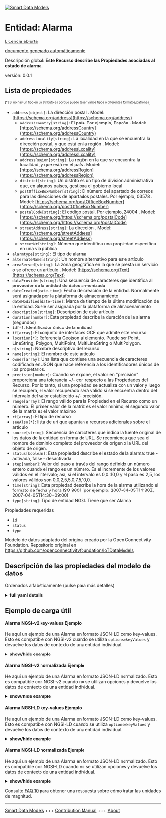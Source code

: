 <!-- 10-Header -->    
[![Smart Data Models](https://smartdatamodels.org/wp-content/uploads/2022/01/SmartDataModels_logo.png "Logo")](https://smartdatamodels.org)    
Entidad: Alarma    
===============<!-- /10-Header -->    
<!-- 15-License -->    
[Licencia abierta](https://github.com/smart-data-models//dataModel.OCF/blob/master/Alarm/LICENSE.md)    
[documento generado automáticamente](https://docs.google.com/presentation/d/e/2PACX-1vTs-Ng5dIAwkg91oTTUdt8ua7woBXhPnwavZ0FxgR8BsAI_Ek3C5q97Nd94HS8KhP-r_quD4H0fgyt3/pub?start=false&loop=false&delayms=3000#slide=id.gb715ace035_0_60)    
<!-- /15-License -->    
<!-- 20-Description -->    
Descripción global: **Este Recurso describe las Propiedades asociadas al estado de alarma.**    
versión: 0.0.1    
<!-- /20-Description -->    
<!-- 30-PropertiesList -->    
## Lista de propiedades    
<sup><sub>[*] Si no hay un tipo en un atributo es porque puede tener varios tipos o diferentes formatos/patrones</sub></sup>.    
- `address[object]`: La dirección postal  . Model: [https://schema.org/address](https://schema.org/address)	- `addressCountry[string]`: El país. Por ejemplo, España  . Model: [https://schema.org/addressCountry](https://schema.org/addressCountry)    
	- `addressLocality[string]`: La localidad en la que se encuentra la dirección postal, y que está en la región  . Model: [https://schema.org/addressLocality](https://schema.org/addressLocality)    
	- `addressRegion[string]`: La región en la que se encuentra la localidad, y que está en el país  . Model: [https://schema.org/addressRegion](https://schema.org/addressRegion)    
	- `district[string]`: Un distrito es un tipo de división administrativa que, en algunos países, gestiona el gobierno local      
	- `postOfficeBoxNumber[string]`: El número del apartado de correos para las direcciones de apartados postales. Por ejemplo, 03578  . Model: [https://schema.org/postOfficeBoxNumber](https://schema.org/postOfficeBoxNumber)    
	- `postalCode[string]`: El código postal. Por ejemplo, 24004  . Model: [https://schema.org/https://schema.org/postalCode](https://schema.org/https://schema.org/postalCode)    
	- `streetAddress[string]`: La dirección  . Model: [https://schema.org/streetAddress](https://schema.org/streetAddress)    
	- `streetNr[string]`: Número que identifica una propiedad específica en una vía pública      
- `alarmtype[string]`: El tipo de alarma  - `alternateName[string]`: Un nombre alternativo para este artículo  - `areaServed[string]`: La zona geográfica en la que se presta un servicio o se ofrece un artículo  . Model: [https://schema.org/Text](https://schema.org/Text)- `dataProvider[string]`: Una secuencia de caracteres que identifica al proveedor de la entidad de datos armonizada  - `dateCreated[date-time]`: Fecha de creación de la entidad. Normalmente será asignada por la plataforma de almacenamiento  - `dateModified[date-time]`: Marca de tiempo de la última modificación de la entidad. Suele ser asignada por la plataforma de almacenamiento  - `description[string]`: Descripción de este artículo  - `duration[number]`: Esta propiedad describe la duración de la alarma (segundos)  - `id[*]`: Identificador único de la entidad  - `if[array]`: El conjunto de interfaces OCF que admite este recurso  - `location[*]`: Referencia Geojson al elemento. Puede ser Point, LineString, Polygon, MultiPoint, MultiLineString o MultiPolygon.  - `n[string]`: Nombre descriptivo del recurso  - `name[string]`: El nombre de este artículo  - `owner[array]`: Una lista que contiene una secuencia de caracteres codificada en JSON que hace referencia a los identificadores únicos de los propietarios.  - `precision[number]`: Cuando se expone, el valor en "precisión" proporciona una tolerancia +/- con respecto a las Propiedades del Recurso. Por lo tanto, si una propiedad se actualiza con un valor y luego se recupera, el valor recuperado será válido si se encuentra dentro del intervalo del valor establecido +/- precisión.  - `range[array]`: El rango válido para la Propiedad en el Recurso como un número. El primer valor de la matriz es el valor mínimo, el segundo valor de la matriz es el valor máximo  - `rt[array]`: El tipo de recurso  - `seeAlso[*]`: lista de uri que apuntan a recursos adicionales sobre el artículo  - `source[string]`: Secuencia de caracteres que indica la fuente original de los datos de la entidad en forma de URL. Se recomienda que sea el nombre de dominio completo del proveedor de origen o la URL del objeto de origen.  - `status[boolean]`: Esta propiedad describe el estado de la alarma: true - activada, false - desactivada  - `step[number]`: Valor del paso a través del rango definido un número entero cuando el rango es un número.  Es el incremento de los valores válidos en el intervalo; así, si el intervalo es 0,0..10,0 y el paso es 2,5, los valores válidos son 0,0,2,5,5,0,7,5,10,0.  - `time[string]`: Esta propiedad describe la hora de la alarma utilizando el formato de fecha y hora ISO 8601 (por ejemplo: 2007-04-05T14:30Z, 2007-04-05T14:30+09:00)  - `type[string]`: Tipo de entidad NGSI. Tiene que ser Alarma  <!-- /30-PropertiesList -->    
<!-- 35-RequiredProperties -->    
Propiedades requeridas    
- `id`  - `status`  - `type`  <!-- /35-RequiredProperties -->    
<!-- 40-RequiredProperties -->    
Modelo de datos adaptado del original creado por la Open Connectivity Foundation. Repositorio original en https://github.com/openconnectivityfoundation/IoTDataModels    
<!-- /40-RequiredProperties -->    
<!-- 50-DataModelHeader -->    
## Descripción de las propiedades del modelo de datos    
Ordenados alfabéticamente (pulse para más detalles)    
<!-- /50-DataModelHeader -->    
<!-- 60-ModelYaml -->    
<details><summary><strong>full yaml details</strong></summary>      
```yaml    
Alarm:      
  description: This Resource describes the Properties associated with alarm status.      
  properties:      
    address:      
      description: The mailing address      
      properties:      
        addressCountry:      
          description: 'The country. For example, Spain'      
          type: string      
          x-ngsi:      
            model: https://schema.org/addressCountry      
            type: Property      
        addressLocality:      
          description: 'The locality in which the street address is, and which is in the region'      
          type: string      
          x-ngsi:      
            model: https://schema.org/addressLocality      
            type: Property      
        addressRegion:      
          description: 'The region in which the locality is, and which is in the country'      
          type: string      
          x-ngsi:      
            model: https://schema.org/addressRegion      
            type: Property      
        district:      
          description: 'A district is a type of administrative division that, in some countries, is managed by the local government'      
          type: string      
          x-ngsi:      
            type: Property      
        postOfficeBoxNumber:      
          description: 'The post office box number for PO box addresses. For example, 03578'      
          type: string      
          x-ngsi:      
            model: https://schema.org/postOfficeBoxNumber      
            type: Property      
        postalCode:      
          description: 'The postal code. For example, 24004'      
          type: string      
          x-ngsi:      
            model: https://schema.org/https://schema.org/postalCode      
            type: Property      
        streetAddress:      
          description: The street address      
          type: string      
          x-ngsi:      
            model: https://schema.org/streetAddress      
            type: Property      
        streetNr:      
          description: Number identifying a specific property on a public street      
          type: string      
          x-ngsi:      
            type: Property      
      type: object      
      x-ngsi:      
        model: https://schema.org/address      
        type: Property      
    alarmtype:      
      description: The Alarm Type      
      enum:      
        - General      
        - Fire      
        - Flood      
        - Weather      
        - Security      
      readOnly: true      
      type: string      
      x-ngsi:      
        type: Property      
    alternateName:      
      description: An alternative name for this item      
      type: string      
      x-ngsi:      
        type: Property      
    areaServed:      
      description: The geographic area where a service or offered item is provided      
      type: string      
      x-ngsi:      
        model: https://schema.org/Text      
        type: Property      
    dataProvider:      
      description: A sequence of characters identifying the provider of the harmonised data entity      
      type: string      
      x-ngsi:      
        type: Property      
    dateCreated:      
      description: Entity creation timestamp. This will usually be allocated by the storage platform      
      format: date-time      
      type: string      
      x-ngsi:      
        type: Property      
    dateModified:      
      description: Timestamp of the last modification of the entity. This will usually be allocated by the storage platform      
      format: date-time      
      type: string      
      x-ngsi:      
        type: Property      
    description:      
      description: A description of this item      
      type: string      
      x-ngsi:      
        type: Property      
    duration:      
      description: This Property describes the alarm duration (seconds)      
      minimum: 0.0      
      readOnly: false      
      type: number      
      x-ngsi:      
        type: Property      
    id:      
      anyOf:      
        - description: Identifier format of any NGSI entity      
          maxLength: 256      
          minLength: 1      
          pattern: ^[\w\-\.\{\}\$\+\*\[\]`|~^@!,:\\]+$      
          type: string      
          x-ngsi:      
            type: Property      
        - description: Identifier format of any NGSI entity      
          format: uri      
          type: string      
          x-ngsi:      
            type: Property      
      description: Unique identifier of the entity      
      x-ngsi:      
        type: Property      
    if:      
      description: The OCF Interface set supported by this Resource      
      items:      
        enum:      
          - oic.if.baseline      
          - oic.if.rw      
        type: string      
      minItems: 1      
      readOnly: true      
      type: array      
      uniqueItems: true      
      x-ngsi:      
        type: Property      
    location:      
      description: 'Geojson reference to the item. It can be Point, LineString, Polygon, MultiPoint, MultiLineString or MultiPolygon'      
      oneOf:      
        - description: Geojson reference to the item. Point      
          properties:      
            bbox:      
              items:      
                type: number      
              minItems: 4      
              type: array      
            coordinates:      
              items:      
                type: number      
              minItems: 2      
              type: array      
            type:      
              enum:      
                - Point      
              type: string      
          required:      
            - type      
            - coordinates      
          title: GeoJSON Point      
          type: object      
          x-ngsi:      
            type: GeoProperty      
        - description: Geojson reference to the item. LineString      
          properties:      
            bbox:      
              items:      
                type: number      
              minItems: 4      
              type: array      
            coordinates:      
              items:      
                items:      
                  type: number      
                minItems: 2      
                type: array      
              minItems: 2      
              type: array      
            type:      
              enum:      
                - LineString      
              type: string      
          required:      
            - type      
            - coordinates      
          title: GeoJSON LineString      
          type: object      
          x-ngsi:      
            type: GeoProperty      
        - description: Geojson reference to the item. Polygon      
          properties:      
            bbox:      
              items:      
                type: number      
              minItems: 4      
              type: array      
            coordinates:      
              items:      
                items:      
                  items:      
                    type: number      
                  minItems: 2      
                  type: array      
                minItems: 4      
                type: array      
              type: array      
            type:      
              enum:      
                - Polygon      
              type: string      
          required:      
            - type      
            - coordinates      
          title: GeoJSON Polygon      
          type: object      
          x-ngsi:      
            type: GeoProperty      
        - description: Geojson reference to the item. MultiPoint      
          properties:      
            bbox:      
              items:      
                type: number      
              minItems: 4      
              type: array      
            coordinates:      
              items:      
                items:      
                  type: number      
                minItems: 2      
                type: array      
              type: array      
            type:      
              enum:      
                - MultiPoint      
              type: string      
          required:      
            - type      
            - coordinates      
          title: GeoJSON MultiPoint      
          type: object      
          x-ngsi:      
            type: GeoProperty      
        - description: Geojson reference to the item. MultiLineString      
          properties:      
            bbox:      
              items:      
                type: number      
              minItems: 4      
              type: array      
            coordinates:      
              items:      
                items:      
                  items:      
                    type: number      
                  minItems: 2      
                  type: array      
                minItems: 2      
                type: array      
              type: array      
            type:      
              enum:      
                - MultiLineString      
              type: string      
          required:      
            - type      
            - coordinates      
          title: GeoJSON MultiLineString      
          type: object      
          x-ngsi:      
            type: GeoProperty      
        - description: Geojson reference to the item. MultiLineString      
          properties:      
            bbox:      
              items:      
                type: number      
              minItems: 4      
              type: array      
            coordinates:      
              items:      
                items:      
                  items:      
                    items:      
                      type: number      
                    minItems: 2      
                    type: array      
                  minItems: 4      
                  type: array      
                type: array      
              type: array      
            type:      
              enum:      
                - MultiPolygon      
              type: string      
          required:      
            - type      
            - coordinates      
          title: GeoJSON MultiPolygon      
          type: object      
          x-ngsi:      
            type: GeoProperty      
      x-ngsi:      
        type: GeoProperty      
    n:      
      description: Friendly name of the Resource      
      maxLength: 64      
      readOnly: true      
      type: string      
      x-ngsi:      
        type: Property      
    name:      
      description: The name of this item      
      type: string      
      x-ngsi:      
        type: Property      
    owner:      
      description: A List containing a JSON encoded sequence of characters referencing the unique Ids of the owner(s)      
      items:      
        anyOf:      
          - description: Identifier format of any NGSI entity      
            maxLength: 256      
            minLength: 1      
            pattern: ^[\w\-\.\{\}\$\+\*\[\]`|~^@!,:\\]+$      
            type: string      
            x-ngsi:      
              type: Property      
          - description: Identifier format of any NGSI entity      
            format: uri      
            type: string      
            x-ngsi:      
              type: Property      
        description: Unique identifier of the entity      
        x-ngsi:      
          type: Property      
      type: array      
      x-ngsi:      
        type: Property      
    precision:      
      description: 'When exposed the value in ''precision'' provides a +/- tolerance against the Properties in the Resource. Thus if a Property is UPDATED to a value and that Property then RETRIEVED, the RETRIEVED value is valid if in the range of the set value +/- precision'      
      readOnly: true      
      type: number      
      x-ngsi:      
        type: Property      
    range:      
      description: 'The valid range for the Property in the Resource as a number. The first value in the array is the minimum value, the second value in the array is the maximum value'      
      items:      
        type: number      
      maxItems: 2      
      minItems: 2      
      readOnly: true      
      type: array      
      x-ngsi:      
        type: Property      
    rt:      
      description: The Resource Type      
      items:      
        enum:      
          - oic.r.alarm      
        type: string      
      minItems: 1      
      readOnly: true      
      type: array      
      uniqueItems: true      
      x-ngsi:      
        type: Property      
    seeAlso:      
      description: list of uri pointing to additional resources about the item      
      oneOf:      
        - items:      
            format: uri      
            type: string      
          minItems: 1      
          type: array      
        - format: uri      
          type: string      
      x-ngsi:      
        type: Property      
    source:      
      description: 'A sequence of characters giving the original source of the entity data as a URL. Recommended to be the fully qualified domain name of the source provider, or the URL to the source object'      
      type: string      
      x-ngsi:      
        type: Property      
    status:      
      description: 'This Property describes the status of the alarm: true - on, false - off'      
      readOnly: false      
      type: boolean      
      x-ngsi:      
        type: Property      
    step:      
      description: 'Step value across the defined range an integer when the range is a number.  This is the increment for valid values across the range; so if range is 0.0..10.0 and step is 2.5 then valid values are 0.0,2.5,5.0,7.5,10.0'      
      readOnly: true      
      type: number      
      x-ngsi:      
        type: Property      
    time:      
      description: 'This Property describes the alarm time using ISO 8601 datetime format (e.g: 2007-04-05T14:30Z, 2007-04-05T14:30+09:00)'      
      readOnly: false      
      type: string      
      x-ngsi:      
        type: Property      
    type:      
      description: NGSI entity type. It has to be Alarm      
      enum:      
        - Alarm      
      type: string      
      x-ngsi:      
        type: Property      
  required:      
    - status      
    - id      
    - type      
  type: object      
  x-derived-from: https://raw.githubusercontent.com/openconnectivityfoundation/IoTDataModels/master/Alarm.swagger.json      
  x-disclaimer: 'Redistribution and use in source and binary forms, with or without modification, are permitted  provided that the license conditions are met. Copyleft (c) 2022 Contributors to Smart Data Models Program'      
  x-license-url: https://github.com/smart-data-models/dataModel.OCF/blob/master/Alarm/LICENSE.md      
  x-model-schema: https://smart-data-models.github.io/dataModel.OCF/Alarm/schema.json      
  x-model-tags: OCF      
  x-version: 0.0.1      
```    
</details>      
<!-- /60-ModelYaml -->    
<!-- 70-MiddleNotes -->    
<!-- /70-MiddleNotes -->    
<!-- 80-Examples -->    
## Ejemplo de carga útil    
#### Alarma NGSI-v2 key-values Ejemplo    
He aquí un ejemplo de una Alarma en formato JSON-LD como key-values. Esto es compatible con NGSI-v2 cuando se utiliza `options=keyValues` y devuelve los datos de contexto de una entidad individual.    
<details><summary><strong>show/hide example</strong></summary>      
```json  
{  
  "id": "urn:ngsi-ld:Alarm:id:GQEJ:48764759",  
  "dateCreated": "1979-07-06T09:36:23Z",  
  "dateModified": "2021-06-07T14:46:20Z",  
  "source": "Son would mouth relate own chair better available. Line bey",  
  "name": "Tend employee source nature add rest. Report size personal par",  
  "alternateName": "Before ye",  
  "description": "Wonder employee attorney quickly candidate change although bag.",  
  "dataProvider": "Study modern miss dog Democrat ",  
  "owner": [  
    "urn:ngsi-ld:Alarm:items:KNBD:33041352",  
    "urn:ngsi-ld:Alarm:items:DUGT:23098910"  
  ],  
  "seeAlso": [  
    "urn:ngsi-ld:Alarm:items:AGFW:91615109"  
  ],  
  "location": {  
    "type": "Point",  
    "coordinates": [  
      -56.7421445,  
      77.286609  
    ]  
  },  
  "address": {  
    "streetAddress": "View age international big. Attorney author feeling job article.",  
    "addressLocality": "Others record hospital. Grow rule stuff truth college. Whom around put ",  
    "addressRegion": "Others kind company likely. Tonight themselves true power home price.",  
    "addressCountry": "Real lea",  
    "postalCode": "Stock ball organization recognize civil development. Her then nothing increase I reduce industry. Close ask reduce.",  
    "postOfficeBoxNumber": "Those traditional page a although for study. Spea",  
    "streetNr": "Wear individual about add senior woman.",  
    "district": "Best budget power them evidence without beyond take. Physical against trial son break either. Stage population boy child surface amount day."  
  },  
  "areaServed": "Fire happen nothing support suffer which parent. Republican total policy head Mrs debat",  
  "rt": [  
    "oic.r.alarm"  
  ],  
  "status": true,  
  "duration": 445.6,  
  "time": "Western our degree. Mother necessary Democrat author strategy radio lot. Identify through between especially late.",  
  "alarmtype": "Weather",  
  "n": "Pay loss themselves fi",  
  "if": [  
    "oic.if.baseline"  
  ],  
  "range": [  
    722.1,  
    789.3  
  ],  
  "step": 208.6,  
  "precision": 520.8,  
  "type": "Alarm"  
}  
```  
</details>    
#### Alarma NGSI-v2 normalizada Ejemplo    
He aquí un ejemplo de una Alarma en formato JSON-LD normalizado. Esto es compatible con NGSI-v2 cuando no se utilizan opciones y devuelve los datos de contexto de una entidad individual.    
<details><summary><strong>show/hide example</strong></summary>      
```json  
{  
  "id": "urn:ngsi-ld:Alarm:id:GQEJ:48764759",  
  "dateCreated": {  
    "type": "DateTime",  
    "value": "1979-07-06T09:36:23Z"  
  },  
  "dateModified": {  
    "type": "DateTime",  
    "value": "2021-06-07T14:46:20Z"  
  },  
  "source": {  
    "type": "Text",  
    "value": "Son would mouth relate own chair better available. Line bey"  
  },  
  "name": {  
    "type": "Text",  
    "value": "Tend employee source nature add rest. Report size personal par"  
  },  
  "alternateName": {  
    "type": "Text",  
    "value": "Before ye"  
  },  
  "description": {  
    "type": "Text",  
    "value": "Wonder employee attorney quickly candidate change although bag."  
  },  
  "dataProvider": {  
    "type": "Text",  
    "value": "Study modern miss dog Democrat "  
  },  
  "owner": {  
    "type": "StructuredValue",  
    "value": [  
      "urn:ngsi-ld:Alarm:items:KNBD:33041352",  
      "urn:ngsi-ld:Alarm:items:DUGT:23098910"  
    ]  
  },  
  "seeAlso": {  
    "type": "StructuredValue",  
    "value": [  
      "urn:ngsi-ld:Alarm:items:AGFW:91615109"  
    ]  
  },  
  "location": {  
    "type": "geo:json",  
    "value": {  
      "type": "Point",  
      "coordinates": [  
        -56.7421445,  
        77.286609  
      ]  
    }  
  },  
  "address": {  
    "type": "StructuredValue",  
    "value": {  
      "streetAddress": "View age international big. Attorney author feeling job article.",  
      "addressLocality": "Others record hospital. Grow rule stuff truth college. Whom around put ",  
      "addressRegion": "Others kind company likely. Tonight themselves true power home price.",  
      "addressCountry": "Real lea",  
      "postalCode": "Stock ball organization recognize civil development. Her then nothing increase I reduce industry. Close ask reduce.",  
      "postOfficeBoxNumber": "Those traditional page a although for study. Spea",  
      "streetNr": "Wear individual about add senior woman.",  
      "district": "Best budget power them evidence without beyond take. Physical against trial son break either. Stage population boy child surface amount day."  
    }  
  },  
  "areaServed": {  
    "type": "Text",  
    "value": "Fire happen nothing support suffer which parent. Republican total policy head Mrs debat"  
  },  
  "rt": {  
    "type": "StructuredValue",  
    "value": [  
      "oic.r.alarm"  
    ]  
  },  
  "status": {  
    "type": "Boolean",  
    "value": true  
  },  
  "duration": {  
    "type": "Number",  
    "value": 445.6  
  },  
  "time": {  
    "type": "Text",  
    "value": "Western our degree. Mother necessary Democrat author strategy radio lot. Identify through between especially late."  
  },  
  "alarmtype": {  
    "type": "Text",  
    "value": "Weather"  
  },  
  "n": {  
    "type": "Text",  
    "value": "Pay loss themselves fi"  
  },  
  "if": {  
    "type": "StructuredValue",  
    "value": [  
      "oic.if.baseline"  
    ]  
  },  
  "range": {  
    "type": "StructuredValue",  
    "value": [  
      722.1,  
      789.3  
    ]  
  },  
  "step": {  
    "type": "Number",  
    "value": 208.6  
  },  
  "precision": {  
    "type": "Number",  
    "value": 520.8  
  },  
  "type": "Alarm"  
}  
```  
</details>    
#### Alarma NGSI-LD key-values Ejemplo    
He aquí un ejemplo de una Alarma en formato JSON-LD como key-values. Esto es compatible con NGSI-LD cuando se utiliza `options=keyValues` y devuelve los datos de contexto de una entidad individual.    
<details><summary><strong>show/hide example</strong></summary>      
```json  
{  
  "id": "urn:ngsi-ld:Alarm:id:GQEJ:48764759",  
  "dateCreated": "1979-07-06T09:36:23Z",  
  "dateModified": "2021-06-07T14:46:20Z",  
  "source": "Son would mouth relate own chair better available. Line bey",  
  "name": "Tend employee source nature add rest. Report size personal par",  
  "alternateName": "Before ye",  
  "description": "Wonder employee attorney quickly candidate change although bag.",  
  "dataProvider": "Study modern miss dog Democrat ",  
  "owner": [  
    "urn:ngsi-ld:Alarm:items:KNBD:33041352",  
    "urn:ngsi-ld:Alarm:items:DUGT:23098910"  
  ],  
  "seeAlso": [  
    "urn:ngsi-ld:Alarm:items:AGFW:91615109"  
  ],  
  "location": {  
    "type": "Point",  
    "coordinates": [  
      -56.7421445,  
      77.286609  
    ]  
  },  
  "address": {  
    "streetAddress": "View age international big. Attorney author feeling job article.",  
    "addressLocality": "Others record hospital. Grow rule stuff truth college. Whom around put ",  
    "addressRegion": "Others kind company likely. Tonight themselves true power home price.",  
    "addressCountry": "Real lea",  
    "postalCode": "Stock ball organization recognize civil development. Her then nothing increase I reduce industry. Close ask reduce.",  
    "postOfficeBoxNumber": "Those traditional page a although for study. Spea",  
    "streetNr": "Wear individual about add senior woman.",  
    "district": "Best budget power them evidence without beyond take. Physical against trial son break either. Stage population boy child surface amount day."  
  },  
  "areaServed": "Fire happen nothing support suffer which parent. Republican total policy head Mrs debat",  
  "rt": [  
    "oic.r.alarm"  
  ],  
  "status": true,  
  "duration": 445.6,  
  "time": "Western our degree. Mother necessary Democrat author strategy radio lot. Identify through between especially late.",  
  "alarmtype": "Weather",  
  "n": "Pay loss themselves fi",  
  "if": [  
    "oic.if.baseline"  
  ],  
  "range": [  
    722.1,  
    789.3  
  ],  
  "step": 208.6,  
  "precision": 520.8,  
  "type": "Alarm",  
  "@context": [  
    "https://smartdatamodels.org/context.jsonld"  
  ]  
}  
```  
</details>    
#### Alarma NGSI-LD normalizada Ejemplo    
He aquí un ejemplo de una Alarma en formato JSON-LD normalizado. Esto es compatible con NGSI-LD cuando no se utilizan opciones y devuelve los datos de contexto de una entidad individual.    
<details><summary><strong>show/hide example</strong></summary>      
```json  
{  
    "id": "urn:ngsi-ld:Alarm:id:GQEJ:48764759",  
    "dateCreated": {  
        "type": "Property",  
        "value": {  
            "@type": "DateTime",  
            "@value": "1979-07-06T09:36:23Z"  
        }  
    },  
    "dateModified": {  
        "type": "Property",  
        "value": {  
            "@type": "DateTime",  
            "@value": "2021-06-07T14:46:20Z"  
        }  
    },  
    "source": {  
        "type": "Property",  
        "value": "Son would mouth relate own chair better available. Line bey"  
    },  
    "name": {  
        "type": "Property",  
        "value": "Tend employee source nature add rest. Report size personal par"  
    },  
    "alternateName": {  
        "type": "Property",  
        "value": "Before ye"  
    },  
    "description": {  
        "type": "Property",  
        "value": "Wonder employee attorney quickly candidate change although bag."  
    },  
    "dataProvider": {  
        "type": "Property",  
        "value": "Study modern miss dog Democrat "  
    },  
    "owner": {  
        "type": "Property",  
        "value": [  
            "urn:ngsi-ld:Alarm:items:KNBD:33041352",  
            "urn:ngsi-ld:Alarm:items:DUGT:23098910"  
        ]  
    },  
    "seeAlso": {  
        "type": "Property",  
        "value": [  
            "urn:ngsi-ld:Alarm:items:AGFW:91615109"  
        ]  
    },  
    "location": {  
        "type": "GeoProperty",  
        "value": {  
            "type": "Point",  
            "coordinates": [  
                -56.7421445,  
                77.286609  
            ]  
        }  
    },  
    "address": {  
        "type": "Property",  
        "value": {  
            "streetAddress": "View age international big. Attorney author feeling job article.",  
            "addressLocality": "Others record hospital. Grow rule stuff truth college. Whom around put ",  
            "addressRegion": "Others kind company likely. Tonight themselves true power home price.",  
            "addressCountry": "Real lea",  
            "postalCode": "Stock ball organization recognize civil development. Her then nothing increase I reduce industry. Close ask reduce.",  
            "postOfficeBoxNumber": "Those traditional page a although for study. Spea",  
            "streetNr": "Wear individual about add senior woman.",  
            "district": "Best budget power them evidence without beyond take. Physical against trial son break either. Stage population boy child surface amount day."  
        }  
    },  
    "areaServed": {  
        "type": "Property",  
        "value": "Fire happen nothing support suffer which parent. Republican total policy head Mrs debat"  
    },  
    "rt": {  
        "type": "Property",  
        "value": [  
            "oic.r.alarm"  
        ]  
    },  
    "status": {  
        "type": "Property",  
        "value": true  
    },  
    "duration": {  
        "type": "Property",  
        "value": 445.6  
    },  
    "time": {  
        "type": "Property",  
        "value": "Western our degree. Mother necessary Democrat author strategy radio lot. Identify through between especially late."  
    },  
    "alarmtype": {  
        "type": "Property",  
        "value": "Weather"  
    },  
    "n": {  
        "type": "Property",  
        "value": "Pay loss themselves fi"  
    },  
    "if": {  
        "type": "Property",  
        "value": [  
            "oic.if.baseline"  
        ]  
    },  
    "range": {  
        "type": "Property",  
        "value": [  
            722.1,  
            789.3  
        ]  
    },  
    "step": {  
        "type": "Property",  
        "value": 208.6  
    },  
    "precision": {  
        "type": "Property",  
        "value": 520.8  
    },  
    "type": "Alarm",  
    "@context": [  
        "https://smartdatamodels.org/context.jsonld"  
    ]  
}  
```  
</details><!-- /80-Examples -->    
<!-- 90-FooterNotes -->    
<!-- /90-FooterNotes -->    
<!-- 95-Units -->    
Consulte [FAQ 10](https://smartdatamodels.org/index.php/faqs/) para obtener una respuesta sobre cómo tratar las unidades de magnitud.    
<!-- /95-Units -->    
<!-- 97-LastFooter -->    
---    
[Smart Data Models](https://smartdatamodels.org) +++ [Contribution Manual](https://bit.ly/contribution_manual) +++ [About](https://bit.ly/Introduction_SDM)<!-- /97-LastFooter -->    
